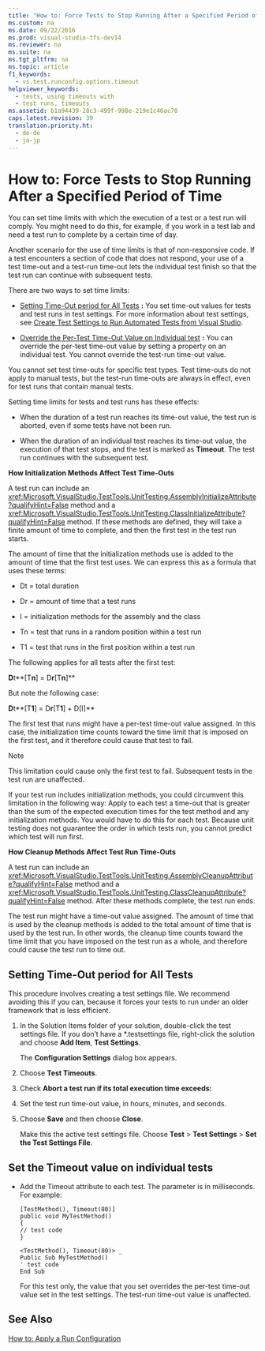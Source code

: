 ```yaml
---
title: "How to: Force Tests to Stop Running After a Specified Period of Time"
ms.custom: na
ms.date: 09/22/2016
ms.prod: visual-studio-tfs-dev14
ms.reviewer: na
ms.suite: na
ms.tgt_pltfrm: na
ms.topic: article
f1_keywords: 
  - vs.test.runconfig.options.timeout
helpviewer_keywords: 
  - tests, using timeouts with
  - test runs, timeouts
ms.assetid: b1a94439-28c3-499f-998e-219e1c46ac70
caps.latest.revision: 39
translation.priority.ht: 
  - de-de
  - ja-jp
---
```

# How to: Force Tests to Stop Running After a Specified Period of Time
You can set time limits with which the execution of a test or a test run will comply. You might need to do this, for example, if you work in a test lab and need a test run to complete by a certain time of day.  
  
 Another scenario for the use of time limits is that of non-responsive code. If a test encounters a section of code that does not respond, your use of a test time-out and a test-run time-out lets the individual test finish so that the test run can continue with subsequent tests.  
  
 There are two ways to set time limits:  
  
-   [Setting Time-Out period for All Tests](../vs140/how-to--force-tests-to-stop-running-after-a-specified-period-of-time.md#TimeOutAllTests) **:** You set time-out values for tests and test runs in test settings. For more information about test settings, see [Create Test Settings to Run Automated Tests from Visual Studio](assetId:///0c15317e-80c6-4317-aed3-82b8e15e3901).  
  
-   [Override the Per-Test Time-Out Value on Individual test](../vs140/how-to--force-tests-to-stop-running-after-a-specified-period-of-time.md#TimeOutIndividualTestt) **:** You can override the per-test time-out value by setting a property on an individual test. You cannot override the test-run time-out value.  
  
 You cannot set test time-outs for specific test types. Test time-outs do not apply to manual tests, but the test-run time-outs are always in effect, even for test runs that contain manual tests.  
  
 Setting time limits for tests and test runs has these effects:  
  
-   When the duration of a test run reaches its time-out value, the test run is aborted, even if some tests have not been run.  
  
-   When the duration of an individual test reaches its time-out value, the execution of that test stops, and the test is marked as **Timeout**. The test run continues with the subsequent test.  
  
 **How Initialization Methods Affect Test Time-Outs**  
  
 A test run can include an <xref:Microsoft.VisualStudio.TestTools.UnitTesting.AssemblyInitializeAttribute?qualifyHint=False> method and a <xref:Microsoft.VisualStudio.TestTools.UnitTesting.ClassInitializeAttribute?qualifyHint=False> method. If these methods are defined, they will take a finite amount of time to complete, and then the first test in the test run starts.  
  
 The amount of time that the initialization methods use is added to the amount of time that the first test uses. We can express this as a formula that uses these terms:  
  
-   Dt = total duration  
  
-   Dr = amount of time that a test runs  
  
-   I = initialization methods for the assembly and the class  
  
-   Tn = test that runs in a random position within a test run  
  
-   T1 = test that runs in the first position within a test run  
  
 The following applies for all tests after the first test:  
  
 **D**t**[T**n**] = D**r**[T**n**]**  
  
 But note the following case:  
  
 **D**t**[T**1**] = D**r**[T**1**] + D[I]**  
  
 The first test that runs might have a per-test time-out value assigned. In this case, the initialization time counts toward the time limit that is imposed on the first test, and it therefore could cause that test to fail.  
  
> [!NOTE]
>  This limitation could cause only the first test to fail. Subsequent tests in the test run are unaffected.  
  
 If your test run includes initialization methods, you could circumvent this limitation in the following way: Apply to each test a time-out that is greater than the sum of the expected execution times for the test method and any initialization methods. You would have to do this for each test. Because unit testing does not guarantee the order in which tests run, you cannot predict which test will run first.  
  
 **How Cleanup Methods Affect Test Run Time-Outs**  
  
 A test run can include an <xref:Microsoft.VisualStudio.TestTools.UnitTesting.AssemblyCleanupAttribute?qualifyHint=False> method and a <xref:Microsoft.VisualStudio.TestTools.UnitTesting.ClassCleanupAttribute?qualifyHint=False> method. After these methods complete, the test run ends.  
  
 The test run might have a time-out value assigned. The amount of time that is used by the cleanup methods is added to the total amount of time that is used by the test run. In other words, the cleanup time counts toward the time limit that you have imposed on the test run as a whole, and therefore could cause the test run to time out.  
  
##  <a name="TimeOutAllTests"></a> Setting Time-Out period for All Tests  
 This procedure involves creating a test settings file. We recommend avoiding this if you can, because it forces your tests to run under an older framework that is less efficient.  
  
1.  In the Solution Items folder of your solution, double-click the test settings file. If you don’t have a \*.testsettings file, right-click the solution and choose **Add Item**, **Test Settings**.  
  
     The **Configuration Settings** dialog box appears.  
  
2.  Choose **Test Timeouts**.  
  
3.  Check **Abort a test run if its total execution time exceeds:**  
  
4.  Set the test run time-out value, in hours, minutes, and seconds.  
  
5.  Choose **Save** and then choose **Close**.  
  
     Make this the active test settings file. Choose **Test** > **Test Settings** > **Set the Test Settings File**.  
  
## Set the Timeout value on individual tests  
  
-   Add the Timeout attribute to each test. The parameter is in milliseconds. For example:  
  
    ```  
    [TestMethod(), Timeout(80)]  
    public void MyTestMethod()  
    {  
    // test code  
    }  
    ```  
  
    ```  
    <TestMethod(), Timeout(80)> _  
    Public Sub MyTestMethod()  
    ' test code  
    End Sub  
    ```  
  
     For this test only, the value that you set overrides the per-test time-out value set in the test settings. The test-run time-out value is unaffected.  
  
## See Also  
 [How to: Apply a Run Configuration](../vs140/how-to--select-the-active-test-settings-from-microsoft-visual-studio.md)